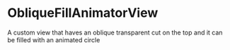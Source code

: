 # ObliqueFillAnimatorView
A custom view that haves an oblique transparent cut on the top and it can be filled with an animated circle
